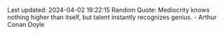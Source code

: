 Last updated: 2024-04-02 19:22:15
Random Quote: Mediocrity knows nothing higher than itself, but talent instantly recognizes genius. - Arthur Conan Doyle